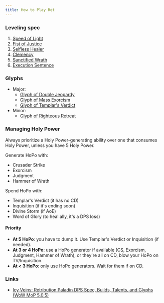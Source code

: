 ```yaml
---
title: How to Play Ret
---
```


### Leveling spec
1. [Speed of Light](http://www.wowhead.com/spell=85499)
1. [Fist of Justice](http://www.wowhead.com/spell=105593)
1. [Selfless Healer](http://www.wowhead.com/spell=85804)
1. [Clemency](http://www.wowhead.com/spell=105622)
1. [Sanctified Wrath](http://www.wowhead.com/spell=53376)
1. [Execution Sentence](http://www.wowhead.com/spell=114157)

### Glyphs
* Major:
    * [Glyph of Double Jeopardy](http://www.wowhead.com/item=41092)
    * [Glyph of Mass Exorcism](http://www.wowhead.com/item=83107)
    * [Glyph of Templar's Verdict](http://www.wowhead.com/item=41097)
* Minor:
    * [Glyph of Righteous Retreat](http://www.wowhead.com/item=85716)

### Managing Holy Power

Always prioritize a Holy Power-generating ability over one that consumes Holy Power, unless you have 5 Holy Power.

Generate HoPo with:

* Crusader Strike
* Exorcism
* Judgment
* Hammer of Wrath

Spend HoPo with:

* Templar's Verdict (it has no CD)
* Inquisition (if it's ending soon)
* Divine Storm (if AoE)
* Word of Glory (to heal ally, it's a DPS loss)

#### Priority
* **At 5 HoPo**: you have to dump it. Use Templar's Verdict or Inquisition (if needed).
* **At 3 or 4 HoPo**: use a HoPo generator if available (CS, Exorcism, Judgment, Hammer of Wrath), or they're all on CD, blow your HoPo on TV/Inquisition.
* **At < 3 HoPo**: only use HoPo generators. Wait for them if on CD.

### Links
* [Icy Veins: Retribution Paladin DPS Spec, Builds, Talents, and Glyphs (WoW MoP 5.0.5)](http://www.icy-veins.com/retribution-paladin-wow-pve-dps-spec-builds-talents-glyphs)
